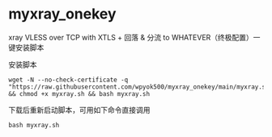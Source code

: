 # myxray_onekey
xray VLESS over TCP with XTLS + 回落 &amp; 分流 to WHATEVER（终极配置）一键安装脚本

安装脚本
```
wget -N --no-check-certificate -q "https://raw.githubusercontent.com/wpyok500/myxray_onekey/main/myxray.sh" && chmod +x myxray.sh && bash myxray.sh
```
下载后重新启动脚本，可用如下命令直接调用
```
bash myxray.sh
```
